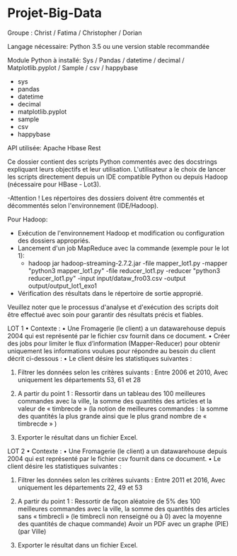 # Projet-Big-Data
Groupe : Christ / Fatima / Christopher / Dorian

Langage nécessaire: Python 3.5 ou une version stable recommandée

Module Python à installé: Sys / Pandas / datetime / decimal / Matplotlib.pyplot / Sample / csv / happybase
- sys
- pandas
- datetime
- decimal
- matplotlib.pyplot
- sample
- csv
- happybase 

API utilisée: Apache Hbase Rest

Ce dossier contient des scripts Python commentés avec des docstrings expliquant leurs objectifs et leur utilisation.
L'utilisateur a le choix de lancer les scripts directement depuis un IDE compatible Python ou depuis Hadoop (nécessaire pour HBase - Lot3).

-Attention ! Les répertoires des dossiers doivent être commentés et décommentés selon l'environnement (IDE/Hadoop).

Pour Hadoop:
- Exécution de l'environnement Hadoop et modification ou configuration des dossiers appropriés.
- Lancement d'un job MapReduce avec la commande (exemple pour le lot 1):
    - hadoop jar hadoop-streaming-2.7.2.jar -file mapper_lot1.py -mapper "python3 mapper_lot1.py" -file reducer_lot1.py -reducer "python3 reducer_lot1.py" -input input/dataw_fro03.csv -output output/output_lot1_exo1
- Vérification des résultats dans le répertoire de sortie approprié.

Veuillez noter que le processus d'analyse et d'exécution des scripts doit être effectué avec soin pour garantir des résultats précis et fiables.


 LOT 1
•
Contexte :
•
Une Fromagerie (le client) a un datawarehouse depuis 2004 qui est représenté par le fichier csv fournit dans ce document.
•
Créer des jobs pour limiter le flux d’information (Mapper-Reducer) pour obtenir uniquement les informations voulues pour répondre au besoin du client décrit ci-dessous :
•
Le client désire les statistiques suivantes :

1) Filtrer les données selon les critères suivants :
Entre 2006 et 2010,
Avec uniquement les départements 53, 61 et 28

2) A partir du point 1 : Ressortir dans un tableau des 100 meilleures commandes avec la ville, la somme des quantités des articles et la valeur de « timbrecde » (la notion de meilleures commandes : la somme des quantités la plus grande ainsi que le plus grand nombre de « timbrecde » )

3) Exporter le résultat dans un fichier Excel.


LOT 2
•
Contexte :
•
Une Fromagerie (le client) a un datawarehouse depuis 2004 qui est représenté par le fichier csv fournit dans ce document.
•
Le client désire les statistiques suivantes :

1) Filtrer les données selon les critères suivants :
Entre 2011 et 2016,
Avec uniquement les départements 22, 49 et 53

2) A partir du point 1 : Ressortir de façon aléatoire de 5% des 100 meilleures commandes avec la ville, la somme des quantités des articles sans « timbrecli » (le timbrecli non renseigné ou à 0) avec la moyenne des quantités de chaque commande)
Avoir un PDF avec un graphe (PIE) (par Ville)

3) Exporter le résultat dans un fichier Excel.
